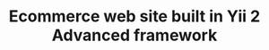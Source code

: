 <p align="center">    
    <h1 align="center">Ecommerce web site built in Yii 2 Advanced framework</h1>
    <br>
</p>



